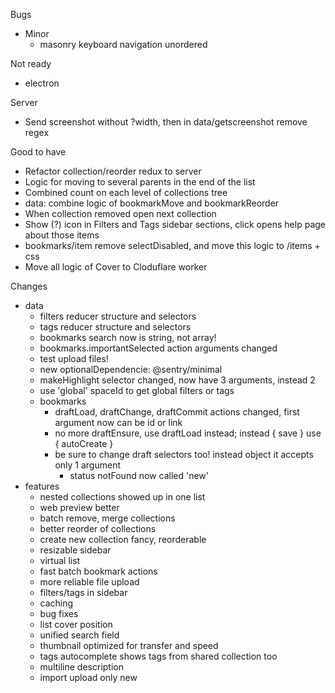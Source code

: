 Bugs
- Minor
    - masonry keyboard navigation unordered

Not ready
- electron

Server
- Send screenshot without ?width, then in data/getscreenshot remove regex

Good to have
- Refactor collection/reorder redux to server
- Logic for moving to several parents in the end of the list
- Combined count on each level of collections tree
- data: combine logic of bookmarkMove and bookmarkReorder
- When collection removed open next collection
- Show (?) icon in Filters and Tags sidebar sections, click opens help page about those items
- bookmarks/item remove selectDisabled, and move this logic to /items + css
- Move all logic of Cover to Cloduflare worker

Changes
- data
    - filters reducer structure and selectors
    - tags reducer structure and selectors
    - bookmarks search now is string, not array!
    - bookmarks.importantSelected action arguments changed
    - test upload files!
    - new optionalDependencie: @sentry/minimal
    - makeHighlight selector changed, now have 3 arguments, instead 2
    - use 'global' spaceId to get global filters or tags
    - bookmarks
        - draftLoad, draftChange, draftCommit actions changed, first argument now can be id or link
        - no more draftEnsure, use draftLoad instead; instead { save } use { autoCreate }
        - be sure to change draft selectors too! instead object it accepts only 1 argument
            - status notFound now called 'new'
- features
    + nested collections showed up in one list
    + web preview better
    + batch remove, merge collections
    + better reorder of collections
    - create new collection fancy, reorderable
    + resizable sidebar
    + virtual list
    + fast batch bookmark actions
    + more reliable file upload
    + filters/tags in sidebar
    + caching
    - bug fixes
    + list cover position
    + unified search field
    + thumbnail optimized for transfer and speed
    + tags autocomplete shows tags from shared collection too
    + multiline description
    + import upload only new